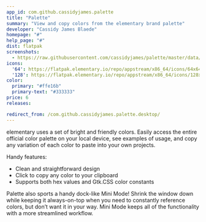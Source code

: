 ```yaml
---
app_id: com.github.cassidyjames.palette
title: "Palette"
summary: "View and copy colors from the elementary brand palette"
developer: "Cassidy James Blaede"
homepage: "#"
help_page: "#"
dist: flatpak
screenshots:
  - https://raw.githubusercontent.com/cassidyjames/palette/master/data/screenshots/screenshot.png
icons:
  '64': https://flatpak.elementary.io/repo/appstream/x86_64/icons/64x64/com.github.cassidyjames.palette.png
  '128': https://flatpak.elementary.io/repo/appstream/x86_64/icons/128x128/com.github.cassidyjames.palette.png
color:
  primary: "#ffe16b"
  primary-text: "#333333"
price: 6
releases:

redirect_from: /com.github.cassidyjames.palette.desktop/
---
```


<p>elementary uses a set of bright and friendly colors. Easily access the entire official color palette on your local device, see examples of usage, and copy any variation of each color to paste into your own projects.</p>
<p>Handy features:</p>
<ul>
<li>Clean and straightforward design</li>
<li>Click to copy any color to your clipboard</li>
<li>Supports both hex values and Gtk.CSS color constants</li>
</ul>
<p>Palette also sports a handy dock-like Mini Mode! Shrink the window down while keeping it always-on-top when you need to constantly reference colors, but don’t want it in your way. Mini Mode keeps all of the functionality with a more streamlined workflow.</p>